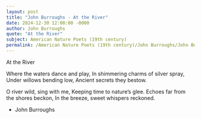 ```yaml
---
layout: post
title: "John Burroughs - At the River"
date: 2024-12-30 12:00:00 -0000
author: John Burroughs
quote: "At the River"
subject: American Nature Poets (19th century)
permalink: /American Nature Poets (19th century)/John Burroughs/John Burroughs - At the River
---
```


At the River

Where the waters dance and play,
In shimmering charms of silver spray,
Under willows bending low,
Ancient secrets they bestow.

O river wild, sing with me,
Keeping time to nature’s glee.
Echoes far from the shores beckon,
In the breeze, sweet whispers reckoned.

- John Burroughs
